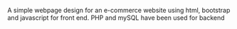 A simple webpage design for an e-commerce website using html, bootstrap and javascript for front end. PHP and mySQL have been used for backend
